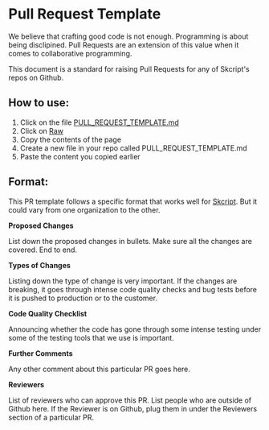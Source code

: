 # Pull Request Template

We believe that crafting good code is not enough. Programming is about being disclipined. Pull Requests are an extension of this value when it comes to collaborative programming.

This document is a standard for raising Pull Requests for any of Skcript's repos on Github. 

## How to use:
1. Click on the file [PULL_REQUEST_TEMPLATE.md](https://github.com/skcript/PR-Template/blob/master/PULL_REQUEST_TEMPLATE.md)
2. Click on [Raw](https://github.com/skcript/PR-Template/raw/master/PULL_REQUEST_TEMPLATE.md)
3. Copy the contents of the page
4. Create a new file in your repo called PULL_REQUEST_TEMPLATE.md
5. Paste the content you copied earlier

## Format:

This PR template follows a specific format that works well for [Skcript](https://www.skcript.com). But it could vary from one organization to the other.

**Proposed Changes**

List down the proposed changes in bullets. Make sure all the changes are covered. End to end.

**Types of Changes**

Listing down the type of change is very important. If the changes are breaking, it goes through intense code quality checks and bug tests before it is pushed to production or to the customer.

**Code Quality Checklist**

Announcing whether the code has gone through some intense testing under some of the testing tools that we use is important.

**Further Comments**

Any other comment about this particular PR goes here.

**Reviewers**

List of reviewers who can approve this PR. List people who are outside of Github here. If the Reviewer is on Github, plug them in under the Reviewers section of a particular PR.
